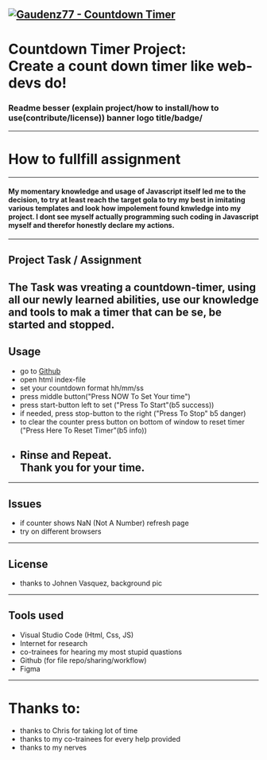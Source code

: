 [![Gaudenz77 - Countdown Timer](https://img.shields.io/badge/Gaudenz77-Countdown_Timer-2ea44f?style=for-the-badge)](https://github.com/Gaudenz77/countdownalpha01)
---
# Countdown Timer Project:<br>Create a count down timer like web-devs do!
### Readme besser (explain project/how to install/how to use(contribute/license)) banner logo title/badge/
---

# How to fullfill assignment
----

#### My momentary knowledge and usage of Javascript itself led me to the decision, to try at least reach the target gola to try my best in imitating various templates and look how impolement found knwledge into my project. I dont see myself actually programming such coding in Javascript myself and therefor honestly declare my actions.
----
## Project Task / Assignment
The Task was vreating a countdown-timer, using all our newly learned abilities, use our knowledge and tools to mak a timer that can be se, be started and stopped.
----
## Usage

* go to [Github](https://github.com/Gaudenz77/countdownalpha01)
* open html index-file
* set your countdown format hh/mm/ss
* press middle button("Press NOW To Set Your time")
* press start-button left to set ("Press To Start"(b5 success))
* if needed, press stop-button to the right ("Press To Stop" b5 danger)
* to clear the counter press button on bottom of window to reset timer ("Press Here To Reset Timer"(b5 info))
* ## Rinse and Repeat.<br>Thank you for your time.
---
## Issues
* if counter shows NaN (Not A Number) refresh page
* try on different browsers
----
## License
* thanks to Johnen Vasquez, background pic
----
## Tools used
* Visual Studio Code (Html, Css, JS)
* Internet for research
* co-trainees for hearing my most stupid quastions
* Github (for file repo/sharing/workflow)
* Figma
----
# Thanks to:
* thanks to Chris for taking lot of time
* thanks to my co-trainees for every help provided
* thanks to my nerves
